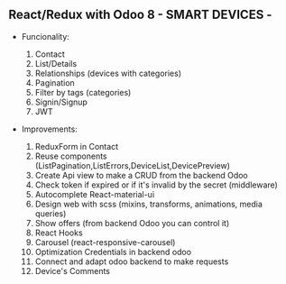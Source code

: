 ## React/Redux with Odoo 8 - SMART DEVICES -

- Funcionality:
    1. Contact
    2. List/Details
    3. Relationships (devices with categories)
    4. Pagination
    5. Filter by tags (categories)
    6. Signin/Signup
    7. JWT

- Improvements:
    1. ReduxForm in Contact
    2. Reuse components (ListPagination,ListErrors,DeviceList,DevicePreview)
    3. Create Api view to make a CRUD from the backend Odoo
    4. Check token if expired or if it's invalid by the secret (middleware)
    5. Autocomplete React-material-ui
    6. Design web with scss (mixins, transforms, animations, media queries)
    7. Show offers (from backend Odoo you can control it)
    8. React Hooks
    9. Carousel (react-responsive-carousel)
    10. Optimization Credentials in backend odoo
    11. Connect and adapt odoo backend to make requests
    12. Device's Comments
